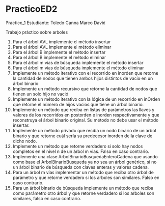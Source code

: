 # PracticoED2
Practico_1
Estudiante: Toledo Canna Marco David

Trabajo práctico sobre arboles
1. Para el árbol AVL implemente el método insertar
2. Para el árbol AVL implemente el método eliminar
3. Para el árbol B implemente el método insertar
4. Para el árbol B implemente el método eliminar
5. Para el árbol m vias de búsqueda implemente el método insertar
6. Para el árbol m vias de búsqueda implemente el método eliminar
7. Implemente un método iterativo con el recorrido en inorden que retorne la cantidad de nodos que tienen ambos hijos distintos de vacío en un árbol binario
8. Implemente un método recursivo que retorne la cantidad de nodos que tienen un solo hijo no vació
9. Implemente un método iterativo con la lógica de un recorrido en inOrden que retorne el número de hijos vacios que tiene un árbol binario.
10. Implemente un método que reciba en listas de parámetros las llaves y valores de los recorridos en postorden e inorden respectivamente y que reconstruya el árbol binario original. Su método no debe usar el método insertar.
11. Implemente un método privado que reciba un nodo binario de un árbol binario y que retorne cuál sería su predecesor inorden de la clave de dicho nodo.
12. Implemente un método que retorne verdadero si solo hay nodos completos en el nivel n de un árbol m vias. Falso en caso contrario.
13. Implemente una clase ArbolBinarioBusquedaEnteroCadena que usando como base el ArbolBinarioBusqueda ya no sea un árbol genérico, si no un árbol binario de búsqueda con claves enteras y valores cadena.
14. Para un árbol m vías implementar un método que reciba otro árbol de parámetro y que retorne verdadero si los arboles son similares. Falso en caso contrario.
15. Para un árbol binario de búsqueda implemente un método que reciba como parámetro otro árbol y que retorne verdadero si los arboles son similares, falso en caso contrario.
